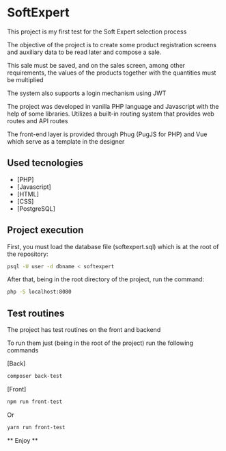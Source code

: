 # SoftExpert

This project is my first test for the Soft Expert selection process

The objective of the project is to create some product registration screens and auxiliary data to be read later and compose a sale.

This sale must be saved, and on the sales screen, among other requirements, the values ​​of the products together with the quantities must be multiplied

The system also supports a login mechanism using JWT

The project was developed in vanilla PHP language and Javascript with the help of some libraries. Utilizes a built-in routing system that provides web routes and API routes

The front-end layer is provided through Phug (PugJS for PHP) and Vue which serve as a template in the designer

## Used tecnologies

- [PHP]
- [Javascript]
- [HTML]
- [CSS]
- [PostgreSQL]

## Project execution

First, you must load the database file (softexpert.sql) which is at the root of the repository:

```sh
psql -U user -d dbname < softexpert
```

After that, being in the root directory of the project, run the command:

```sh
php -S localhost:8080
```

## Test routines

The project has test routines on the front and backend

To run them just (being in the root of the project) run the following commands

[Back]

```sh
composer back-test
```

[Front]

```sh
npm run front-test
```
Or

```sh
yarn run front-test
```

** Enjoy **
